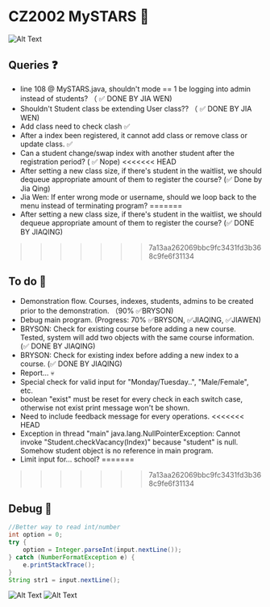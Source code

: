 # CZ2002 MySTARS 🌟

![Alt Text](https://data.whicdn.com/images/238451357/original.gif)

## Queries ❓
- line 108 @ MySTARS.java, shouldn't mode == 1 be logging into admin instead of students? （ ✅ DONE BY JIA WEN)
- Shouldn't Student class be extending User class?? （ ✅ DONE BY JIA WEN)
- Add class need to check clash ✅
- After a index been registered, it cannot add class or remove class or update class. ✅
- Can a student change/swap index with another student after the registration period? ( ✅ Nope)
<<<<<<< HEAD
- After setting a new class size, if there's student in the waitlist, we should dequeue appropriate amount of them to register the course? (✅ Done by Jia Qing)
- Jia Wen: If enter wrong mode or username, should we loop back to the menu instead of terminating program?
=======
- After setting a new class size, if there's student in the waitlist, we should dequeue appropriate amount of them to register the course? (✅ DONE BY JIAQING)
>>>>>>> 7a13aa262069bbc9fc3431fd3b368c9fe6f31134

## To do 🚌
- Demonstration flow. Courses, indexes, students, admins to be created prior to the demonstration. （90% ✅BRYSON)
- Debug main program. (Progress: 70% ✅BRYSON, ✅JIAQING, ✅JIAWEN)
- BRYSON: Check for existing course before adding a new course. Tested, system will add two objects with the same course information. (✅ DONE BY JIAQING)
- BRYSON: Check for existing index before adding a new index to a course. (✅ DONE BY JIAQING)
- Report... 💀
- Special check for valid input for "Monday/Tuesday..", "Male/Female", etc.
- boolean "exist" must be reset for every check in each switch case, otherwise not exist print message won't be shown.
- Need to include feedback message for every operations.
<<<<<<< HEAD
- Exception in thread "main" java.lang.NullPointerException: Cannot invoke "Student.checkVacancy(Index)" because "student" is null. Somehow student object is no reference in main program.
- Limit input for... school?
=======

>>>>>>> 7a13aa262069bbc9fc3431fd3b368c9fe6f31134

## Debug 🎅 
```java
//Better way to read int/number
int option = 0;
try {
    option = Integer.parseInt(input.nextLine());
} catch (NumberFormatException e) {
    e.printStackTrace();
}
String str1 = input.nextLine();
```

![Alt Text](https://bestanimations.com/media/cats/608000676cute-kitty-animated-gif-26.gif)
![Alt Text](https://media.giphy.com/media/Vzk5PFo9iH5AEustmv/giphy.gif)
